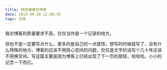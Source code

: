 ```yaml
---
title: 跌跌撞撞写博客
date: 2019-09-28 12:00:45
tags: 日常
---
```


我对博客的质量要求不高，仅仅当作是一个记录的地方。



<!--more-->



但也不是一定要写点什么，更多的是自己的一点感悟，想写的时候就写了，没有什么特殊的地方。博客的应该不用担心空间的问题，仅仅是文字的话写个几十年应该不用换空间。写这篇主要是因为博客上已经出现了下一页的按钮，哈哈哈。小小的记念一下而已。